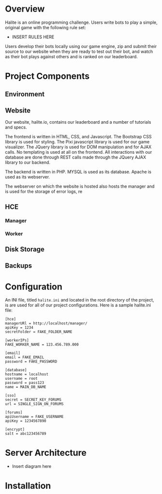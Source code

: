 # Overview

Halite is an online programming challenge. Users write bots to play a simple, original game with the following rule set:

* INSERT RULES HERE

Users develop their bots locally using our game engine, zip and submit their source to our website when they are ready to test out their bot, and watch as their bot plays against others and is ranked on our leaderboard.

# Project Components

## Environment

## Website

Our website, halite.io, contains our leaderboard and a number of tutorials and specs.

The frontend is written in HTML, CSS, and Javascript. The Bootstrap CSS library is used for styling. The Pixi javascript library is used for our game visualizer. The JQuery library is used for DOM manipulation and for AJAX calls. No templating is used at all on the frontend. All interactions with our database are done through REST calls made through the JQuery AJAX library to our backend. 

The backend is written in PHP. MYSQL is used as its database. Apache is used as its webserver. 

The webserver on which the website is hosted also hosts the manager and is used for the storage of error logs, re


## HCE

### Manager

### Worker

## Disk Storage

## Backups

# Configuration

An INI file, titled `halite.ini` and located in the root directory of the project, is are used for all of our project configurations. Here is a sample halite.ini file: 

```
[hce]
managerURl = http://localhost/manager/
apiKey = 1234 
secretFolder = FAKE_FOLDER_NAME

[workerIPs]
FAKE_WORKER_NAME = 123.456.789.000

[email]
email = FAKE_EMAIL
password = FAKE_PASSWORD

[database]
hostname = localhost
username = root
password = pass123
name = MAIN_DB_NAME

[sso]
secret = SECRET_KEY_FORUMS
url = SINGLE_SIGN_ON_FORUMS

[forums]
apiUsername = FAKE_USERNAME
apiKey = 1234567890

[encrypt]
salt = abc123456789
```

# Server Architecture

* Insert diagram here

# Installation
